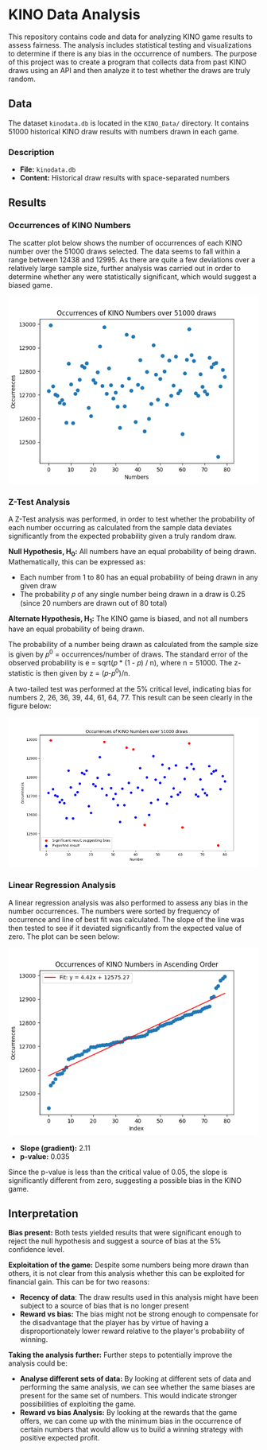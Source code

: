 # KINO Data Analysis

This repository contains code and data for analyzing KINO game results to assess fairness. The analysis includes statistical testing and visualizations to determine if there is any bias in the occurrence of numbers.
The purpose of this project was to create a program 
that collects data from past KINO draws using an API
and then analyze it to test whether the draws are 
truly random.

## Data

The dataset `kinodata.db` is located in the `KINO_Data/` 
directory. It contains 51000 historical KINO draw results with 
numbers drawn in each game.

### Description

- **File:** `kinodata.db`
- **Content:** Historical draw results with space-separated
numbers

## Results

### Occurrences of KINO Numbers

The scatter plot below shows the number of occurrences of each 
KINO number over the 51000 draws selected. The data seems to fall within 
a range between 12438 and 12995. As there are quite a few deviations over
a relatively large sample size, further analysis was carried out in 
order to determine whether any were statistically significant, which would
suggest a biased game.

![Occurrences Scatter Plot](images/Scatter_Plot.png)

### Z-Test Analysis
A Z-Test analysis was performed, in order to test whether the probability
of each number occurring as calculated from the sample data deviates 
significantly from the expected probability given a truly random draw.

**Null Hypothesis, H<sub>0</sub>:** All numbers have an equal probability
of being drawn.
Mathematically, this can be expressed as:
- Each number from 1 to 80 has an equal probability of being drawn in any 
given draw
- The probability 𝑝 of any single number being drawn in a draw is 0.25
(since 20 numbers are drawn out of 80 total)

**Alternate Hypothesis, H<sub>1</sub>:** The KINO game is biased, and not 
all numbers have an equal probability of being drawn.

The probability of a number being drawn as calculated from the sample size
is given by 𝑝<sup>0</sup> = occurrences/number of draws. The standard error
of the observed probability is e = sqrt(𝑝 * (1 - 𝑝) / n), where n = 51000. 
The z-statistic is then given by z = (𝑝-𝑝<sup>0</sup>)/n. 

A two-tailed test was performed at the 5% critical level, indicating bias
for numbers 2, 26, 36, 39, 44, 61, 64, 77. This result can be seen clearly
in the figure below:

![Bias Scatter Plot](images/Bias_Plot.png)
### Linear Regression Analysis

A linear regression analysis was also performed to assess any bias in the 
number occurrences. The numbers were sorted by frequency of occurrence and 
line of best fit was calculated. The slope of the line was then tested to 
see if it deviated significantly from the expected value of zero. The plot 
can be seen below:

![Regression Scatter Plot](images/Linear_Regression.png)

- **Slope (gradient):** 2.11
- **p-value:** 0.035

Since the p-value is less than the critical value of 0.05, the slope is 
significantly different from zero, suggesting a possible bias in the KINO 
game.

## Interpretation

**Bias present:** Both tests yielded results that were significant enough
to reject the null hypothesis and suggest a source of bias at the 5% confidence
level.


**Exploitation of the game:** Despite some numbers being more drawn than others,
it is not clear from this analysis whether this can be exploited for financial
gain. This can be for two reasons:
- **Recency of data**: The draw results used in this analysis might have been 
subject to a source of bias that is no longer present
- **Reward vs bias:** The bias might not be strong enough to compensate for 
the disadvantage that the player has by virtue of having a disproportionately 
lower reward relative to the player's probability of winning.

**Taking the analysis further:** Further steps to potentially improve the analysis 
could be:
- **Analyse different sets of data:** By looking at different sets of data and
performing the same analysis, we can see whether the same biases are present for 
the same set of numbers. This would indicate stronger possibilities of exploiting
the game.
- **Reward vs bias Analysis:** By looking at the rewards that the game offers, we
can come up with the minimum bias in the occurrence of certain numbers that would
allow us to build a winning strategy with positive expected profit.





